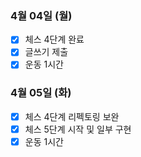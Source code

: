 ### 4월 04일 (월)
- [x] 체스 4단계 완료
- [x] 글쓰기 제출  
- [x] 운동 1시간 

### 4월 05일 (화)
- [x] 체스 4단계 리펙토링 보완
- [x] 체스 5단계 시작 및 일부 구현 
- [x] 운동 1시간 
